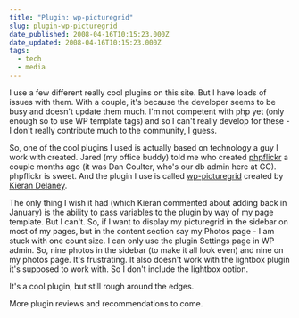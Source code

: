 ```yaml
---
title: "Plugin: wp-picturegrid"
slug: plugin-wp-picturegrid
date_published: 2008-04-16T10:15:23.000Z
date_updated: 2008-04-16T10:15:23.000Z
tags:
  - tech
  - media
---
```


I use a few different really cool plugins on this site. But I have loads of issues with them. With a couple, it's because the developer seems to be busy and doesn't update them much. I'm not competent with php yet (only enough so to use WP template tags) and so I can't really develop for these - I don't really contribute much to the community, I guess.

So, one of the cool plugins I used is actually based on technology a guy I work with created. Jared (my office buddy) told me who created [phpflickr](http://phpflickr.com) a couple months ago (it was Dan Coulter, who's our db admin here at GC). phpflickr is sweet. And the plugin I use is called [wp-picturegrid](http://kierandelaney.net/blog/projects/wp-picturegrid/) created by [Kieran Delaney](http://kierandelaney.net).

The only thing I wish it had (which Kieran commented about adding back in January) is the ability to pass variables to the plugin by way of my page template. But I can't. So, if I want to display my picturegrid in the sidebar on most of my pages, but in the content section say my Photos page - I am stuck with one count size. I can only use the plugin Settings page in WP admin. So, nine photos in the sidebar (to make it all look even) and nine on my photos page. It's frustrating. It also doesn't work with the lightbox plugin it's supposed to work with. So I don't include the lightbox option.

It's a cool plugin, but still rough around the edges.

More plugin reviews and recommendations to come.
